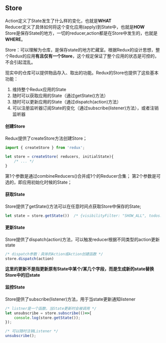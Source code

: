 ## Store

Action定义了State发生了什么样的变化，也就是**WHAT**<br>
Reducer定义了具体如何将这个变化应用(apply)到State中，也就是**HOW**<br>
Store是保存State的地方，一切的reducer,action都是在Store中发生的，也就是**WHERE**。

Store：可以理解为仓库，是保存state的地方贮藏室。根据Redux的设计思想，整个Redux的应用**有且仅有一个Store**，这个规定保证了整个应用的状态是可控的，不会引起混乱。

现实中的仓库可以提供物品存入、取出的功能。Redux的Store也提供了这些基本功能：<br>
1. 维持整个Redux应用的State
2. 随时可以获取应用的State（通过getState()方法）
3. 随时可以更新应用的State（通过dispatch(action)方法）
4. 可以注册监听器订阅State的变化（通过subscribe(listener)方法），或者注销监听器

#### 创建Store

Redux提供了createStore方法创建Store；
```js
import { createStore } from 'redux';

let store = createStore( reducers, initialState){
    /* ... */
}
```

第1个参数是通过combineReducers()合并成1个的Reducer合集；
第2个参数是可选的，即应用初始化时候的State；

#### 获取State

Store提供了getState()方法可以在任意时间点获取Store中保存的State;

```js
let state = store.getState())  /* {visibilityFilter: "SHOW_ALL", todos:[] } */
```

#### 更新State

Store提供了dispatch(action)方法，可以触发reducer根据不同类型的action更新state

```js
/* dispatch参数：具体的Action或Action创建函数 */
store.dispatch(action)
```

**这里的更新不是指更新原有State中某个/某几个字段，而是生成新的state替换Store中的旧state**

#### 监控State

Store提供了subscribe(listener)方法，用于当state更新通知listener
```js
/* listner是一个函数，当State更新时会被调用 */
let unsubscribe = store.subscribe(()=>{
    console.log(store.getState());
});

/* 可以随时注销Listener */
unsubscribe();
```
